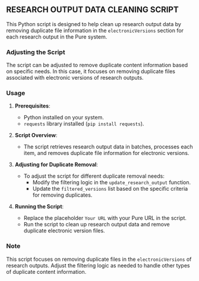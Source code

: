 ## RESEARCH OUTPUT DATA CLEANING SCRIPT

This Python script is designed to help clean up research output data by removing duplicate file information in the `electronicVersions` section for each research output in the Pure system.

### Adjusting the Script

The script can be adjusted to remove duplicate content information based on specific needs. In this case, it focuses on removing duplicate files associated with electronic versions of research outputs.

### Usage

1. **Prerequisites**:
   - Python installed on your system.
   - `requests` library installed (`pip install requests`).
   
2. **Script Overview**:
   - The script retrieves research output data in batches, processes each item, and removes duplicate file information for electronic versions.

3. **Adjusting for Duplicate Removal**:
   - To adjust the script for different duplicate removal needs:
     - Modify the filtering logic in the `update_research_output` function.
     - Update the `filtered_versions` list based on the specific criteria for removing duplicates.

4. **Running the Script**:
   - Replace the placeholder `Your URL` with your Pure URL in the script.
   - Run the script to clean up research output data and remove duplicate electronic version files.

### Note
This script focuses on removing duplicate files in the `electronicVersions` of research outputs. Adjust the filtering logic as needed to handle other types of duplicate content information.
